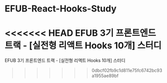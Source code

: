 # EFUB-React-Hooks-Study
<<<<<<< HEAD
EFUB 3기 프론트엔드 트랙 - [실전형 리액트 Hooks 10개] 스터디
=======
EFUB 3기 프론트엔드 트랙 - [실전형 리액트 Hooks 10개] 스터디
>>>>>>> 0dbcf02fb9c1d811e75fc6742bc93a1955ae89bf
